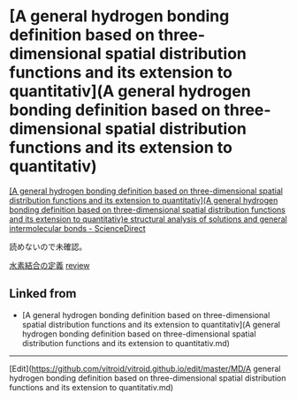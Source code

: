 ---
---
# [A general hydrogen bonding definition based on three-dimensional spatial distribution functions and its extension to quantitativ](A general hydrogen bonding definition based on three-dimensional spatial distribution functions and its extension to quantitativ)



[[A general hydrogen bonding definition based on three-dimensional spatial distribution functions and its extension to quantitativ](A general hydrogen bonding definition based on three-dimensional spatial distribution functions and its extension to quantitativ)e structural analysis of solutions and general intermolecular bonds - ScienceDirect](https://www.sciencedirect.com/science/article/pii/S016773221835760X)

読めないので未確認。



[水素結合の定義](水素結合の定義) [review](review) 


## Linked from

* [A general hydrogen bonding definition based on three-dimensional spatial distribution functions and its extension to quantitativ](A general hydrogen bonding definition based on three-dimensional spatial distribution functions and its extension to quantitativ.md)


----
[Edit](https://github.com/vitroid/vitroid.github.io/edit/master/MD/A general hydrogen bonding definition based on three-dimensional spatial distribution functions and its extension to quantitativ.md)
